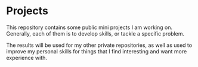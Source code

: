 # Projects
This repository contains some public mini projects I am working on. Generally, each of them is to develop skills, or tackle a specific problem. 

The results will be used for my other private repositories, as well as used to improve my personal skills for things that I find interesting and 
want more experience with.
